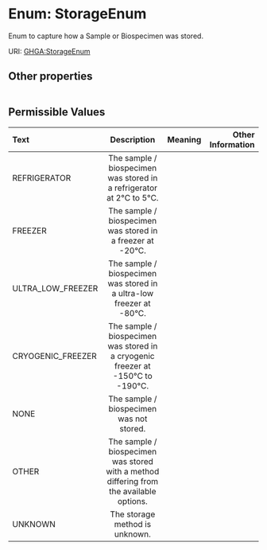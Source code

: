 
# Enum: StorageEnum


Enum to capture how a Sample or Biospecimen was stored.

URI: [GHGA:StorageEnum](https://w3id.org/GHGA/StorageEnum)


## Other properties

|  |  |  |
| --- | --- | --- |

## Permissible Values

| Text | Description | Meaning | Other Information |
| :--- | :---: | :---: | ---: |
| REFRIGERATOR | The sample / biospecimen was stored in a refrigerator at 2°C to 5°C. |  |  |
| FREEZER | The sample / biospecimen was stored in a freezer at -20°C. |  |  |
| ULTRA_LOW_FREEZER | The sample / biospecimen was stored in a ultra-low freezer at -80°C. |  |  |
| CRYOGENIC_FREEZER | The sample / biospecimen was stored in a cryogenic freezer at -150°C to -190°C. |  |  |
| NONE | The sample / biospecimen was not stored. |  |  |
| OTHER | The sample / biospecimen was stored with a method differing from the available options. |  |  |
| UNKNOWN | The storage method is unknown. |  |  |

